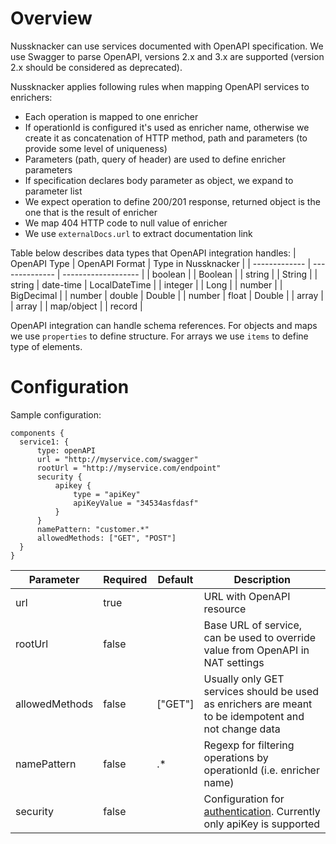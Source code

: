Overview
========
                              
Nussknacker can use services documented with OpenAPI specification.
We use Swagger to parse OpenAPI, versions 2.x and 3.x are supported 
(version 2.x should be considered as deprecated).

Nussknacker applies following rules when mapping OpenAPI services to enrichers:
- Each operation is mapped to one enricher
- If operationId is configured it's used as enricher name, otherwise we create it as concatenation
of HTTP method, path and parameters (to provide some level of uniqueness)
- Parameters (path, query of header) are used to define enricher parameters
- If specification declares body parameter as object, we expand to parameter list  
- We expect operation to define 200/201 response, returned object is the one that is the result of enricher
- We map 404 HTTP code to null value of enricher
- We use `externalDocs.url` to extract documentation link

Table below describes data types that OpenAPI integration handles:
| OpenAPI Type  | OpenAPI Format | Type in Nussknacker |
| ------------- | -------------- | ------------------- | 
| boolean       |                | Boolean |
| string        |                | String |
| string        | date-time      | LocalDateTime | 
| integer       |                | Long       |
| number        |                | BigDecimal |
| number        | double         | Double     |
| number        | float          | Double     |
| array         |                | array      |
| map/object    |                | record     |

OpenAPI integration can handle schema references. 
For objects and maps we use `properties` to define structure.
For arrays we use `items` to define type of elements.                    
                                                                                                           

Configuration
=============

Sample configuration:
```
components {
  service1: {
      type: openAPI  
      url = "http://myservice.com/swagger"
      rootUrl = "http://myservice.com/endpoint"
      security {
          apikey {
              type = "apiKey"
              apiKeyValue = "34534asfdasf"
          }
      }
      namePattern: "customer.*"
      allowedMethods: ["GET", "POST"]
  }
}
```

| Parameter | Required | Default | Description |
| ----------| -------- | ------- | ----------- |
| url       | true     |         | URL with OpenAPI resource |
| rootUrl   | false    |         | Base URL of service, can be used to override value from OpenAPI in NAT settings |
| allowedMethods | false | ["GET"] | Usually only GET services should be used as enrichers are meant to be idempotent and not change data |
| namePattern | false | .* | Regexp for filtering operations by operationId (i.e. enricher name)
| security  | false | | Configuration for [authentication](https://swagger.io/docs/specification/authentication/). Currently only apiKey is supported |